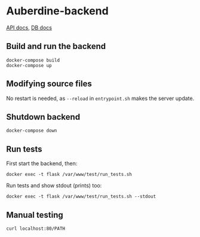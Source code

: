 # Auberdine-backend

[API docs](./docs/api.md), [DB docs](./docs/db.md)

## Build and run the backend
```
docker-compose build 
docker-compose up
```

## Modifying source files
No restart is needed, as `--reload` in `entrypoint.sh` makes the server update.

## Shutdown backend
```
docker-compose down
```

## Run tests
First start the backend, then:
```
docker exec -t flask /var/www/test/run_tests.sh
```

Run tests and show stdout (prints) too:
```
docker exec -t flask /var/www/test/run_tests.sh --stdout
```

## Manual testing

```
curl localhost:80/PATH
```



